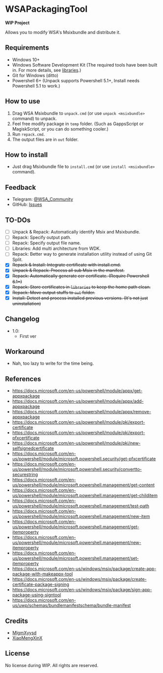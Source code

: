 # WSAPackagingTool

**WIP Project**

Allows you to modify WSA's Msixbundle and distribute it.

## Requirements
- Windows 10+
- Windows Software Development Kit (The required tools have been built in. For more details, see [libraries](libraries/README.md).)
- Git for Windows (ditto)
- Powershell 6+ (Unpack supports Powershell 5.1+, Install needs Powershell 5.1 to work.)

## How to use
1. Drag WSA Msixbundle to `unpack.cmd` (or use `unpack <msixbundle>` command) to unpack.
2. Feel free modify package in `temp` folder. (Such as GappsScript or MagiskScript, or you can do something cooler.)
3. Run `repack.cmd`.
4. The output files are in `out` folder.

## How to install
- Just drag Msixbundle file to `install.cmd` (or use `install <msixbundle>` command).

## Feedback
- Telegram: [@WSA_Community](https://t.me/wsa_community)
- GitHub: [Issues](https://github.com/WSA-Community/WSAPackageTool/issues)

## TO-DOs
- [ ] Unpack & Repack: Automatically identify Msix and Msixbundle.
- [ ] Repack: Specify output path.
- [ ] Repack: Specify output file name.
- [ ] Libraries: Add multi architecture from WDK.
- [ ] Repack: Better way to generate installation utility instead of using Git Split.
- [x] ~~Repack & Install: Integrate certificate with install.cmd.~~
- [x] ~~Unpack & Repack: Process all sub Msix in the manifest.~~
- [x] ~~Repack: Automatically generate cer certificate. (Require Powershell 6.1+)~~
- [x] ~~Repack: Store certificates in `libraries` to keep the home path clean.~~
- [x] ~~Repack: Move output stuffs to `out` folder.~~
- [x] ~~Install: Detect and process installed previous versions. (It's not just uninstallation)~~

## Changelog
- 1.0:
	- First ver

## Workaround
- Nah, too lazy to write for the time being.

## References
- https://docs.microsoft.com/en-us/powershell/module/appx/get-appxpackage
- https://docs.microsoft.com/en-us/powershell/module/appx/add-appxpackage
- https://docs.microsoft.com/en-us/powershell/module/appx/remove-appxpackage
- https://docs.microsoft.com/en-us/powershell/module/pki/export-certificate
- https://docs.microsoft.com/en-us/powershell/module/pki/export-pfxcertificate
- https://docs.microsoft.com/en-us/powershell/module/pki/new-selfsignedcertificate
- https://docs.microsoft.com/en-us/powershell/module/microsoft.powershell.security/get-pfxcertificate
- https://docs.microsoft.com/en-us/powershell/module/microsoft.powershell.security/convertto-securestring
- https://docs.microsoft.com/en-us/powershell/module/microsoft.powershell.management/get-content
- https://docs.microsoft.com/en-us/powershell/module/microsoft.powershell.management/get-childitem
- https://docs.microsoft.com/en-us/powershell/module/microsoft.powershell.management/test-path
- https://docs.microsoft.com/en-us/powershell/module/microsoft.powershell.management/new-item
- https://docs.microsoft.com/en-us/powershell/module/microsoft.powershell.management/get-itemproperty
- https://docs.microsoft.com/en-us/powershell/module/microsoft.powershell.management/new-itemproperty
- https://docs.microsoft.com/en-us/powershell/module/microsoft.powershell.management/set-itemproperty
- https://docs.microsoft.com/en-us/windows/msix/package/create-app-package-with-makeappx-tool
- https://docs.microsoft.com/en-us/windows/msix/package/create-certificate-package-signing
- https://docs.microsoft.com/en-us/windows/msix/package/sign-app-package-using-signtool
- https://docs.microsoft.com/en-us/uwp/schemas/bundlemanifestschema/bundle-manifest

## Credits
- [MlgmXyysd](https://github.com/MlgmXyysd)
- [XiaoMengXinX](https://github.com/XiaomengxinX)

## License
No license during WIP. All rights are reserved.
